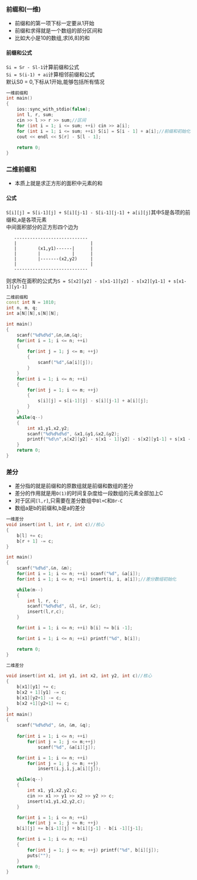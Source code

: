 ### 前缀和(一维)
- 前缀和的第一项下标一定要从1开始
- 前缀和求得就是一个数组的部分区间和
- 比如大小是10的数组,求[6,8]的和
#### 前缀和公式
`Si = Sr - Sl-1`计算前缀和公式\
`Si = S(i-1) + ai`计算相邻前缀和公式\
默认S0 = 0,下标从1开始,能够包括所有情况

```c++
一维前缀和
int main()
{
	ios::sync_with_stdio(false);
	int l, r, sum;
	cin >> l >> r >> sum;//区间
	for (int i = 1; i <= sum; ++i) cin >> a[i];
	for (int i = 1; i <= sum; ++i) S[i] = S[i - 1] + a[i];//前缀和初始化
	cout << endl << S[r] - S[l - 1];
	
	return 0;
}
```
### 二维前缀和
- 本质上就是求正方形的面积中元素的和
#### 公式
`S[i][j] = S[i-1][j] + S[i][j-1] - S[i-1][j-1] + a[i][j]`其中S是各项的前缀和,a是各项元素\
中间面积部分的正方形四个边为

       ----------------------------
       |                            |
       |        (x1,y1)------|      |
       |        |            |      |
       |        |-------(x2,y2)     |
       |                            |
       ----------------------------
则求所在面积的公式为`S = S[x2][y2] - s[x1-1][y2] - s[x2][y1-1] + s[x1-1][y1-1]`
```c++
二维前缀和
const int N = 1010;
int n, m, q;
int a[N][N],s[N][N];

int main()
{
    scanf("%d%d%d",&n,&m,&q);
    for(int i = 1; i <= n; ++i)
    {
        for(int j = 1; j <= m; ++j)
        {
            scanf("%d",&a[i][j]);
        }
    }
    for(int i = 1; i <= n; ++i)
    {
        for(int j = 1; i <= m; ++j)
        {
            s[i][j] = s[i-1][j] - s[i][j-1] + a[i][j];
        }
    }
    while(q--)
    {
        int x1,y1,x2,y2;
        scanf("%d%d%d%d", &x1,&y1,&x2,&y2);
        printf("%d\n",s[x2][y2] - s[x1 - 1][y2] - s[x2][y1-1] + s[x1 - 1][y1 -1]);
    }
    return 0;
}

```
### 差分
- 差分指的就是前缀和的原数组就是前缀和数组的差分
- 差分的作用就是用`O(1)`的时间复杂度给一段数组的元素全部加上C
- 对于区间`[l,r]`,只需要在差分数组中`Bl+C`和`Br-C`
- 数组a是b的前缀和,b是a的差分
```c++
一维差分
void insert(int l, int r, int c)//核心
{
    b[l] += c;
    b[r + 1] -= c;
}

int main()
{
    scanf("%d%d",&n, &m);
    for(int i = 1; i <= n; ++i) scanf("%d", &a[i]);
    for(int i = 1; i <= n; ++i) insert(i, i, a[i]);//差分数组初始化

    while(m--)
    {
        int l, r, c;
        scanf("%d%d%d", &l, &r, &c);
        insert(l,r,c);
    }

    for(int i = 1; i <= n; ++i) b[i] += b[i -1];

    for(int i = 1; i <= n; ++i) printf("%d", b[i]);

    return 0;
}
```
```c++
二维差分

void insert(int x1, int y1, int x2, int y2, int c)//核心
{
    b[x1][y1] += c;
    b[x2 + 1][y1] -= c;
    b[x1][y2+1] -= c;
    b[x2 +1][y2+1] += c;
}
int main()
{
    scanf("%d%d%d", &n, &m, &q);
    
    for(int i = 1; i <= n; ++i)
        for(int j = 1; j <= m;++j)
            scanf("%d", &a[i][j]);

    for(int i = 1; i <= n; ++i)
        for(int j = 1; j <= m; ++j)
            insert(i,j,i,j,a[i][j]);

    while(q--)
    {
        int x1, y1,x2,y2,c;
        cin >> x1 >> y1 >> x2 >> y2 >> c;
        insert(x1,y1,x2,y2,c);
    }

    for(int i = 1; i <= n; ++i)
        for(int j = 1; j <= m; ++j)
    b[i][j] += b[i-1][j] + b[i][j-1] - b[i -1][j-1];

    for(int i = 1; i <= n; ++i)
    {
        for(int j = 1; j <= m; ++j) printf("%d", b[i][j]);
        puts("");
    }
    return 0;
}
``````